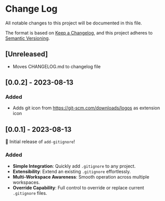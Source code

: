# Change Log

All notable changes to this project will be documented in this file.

The format is based on [Keep a Changelog](https://keepachangelog.com/en/1.0.0/),
and this project adheres to [Semantic Versioning](https://semver.org/spec/v2.0.0.html).

## [Unreleased]

- Moves CHANGELOG.md to changelog file

## [0.0.2] - 2023-08-13

### Added

- Adds git icon from https://git-scm.com/downloads/logos as extension icon

## [0.0.1] - 2023-08-13

🎉 Initial release of `add-gitignore`!

### Added

- **Simple Integration**: Quickly add `.gitignore` to any project.
- **Extensibility**: Extend an existing `.gitignore` effortlessly.
- **Multi-Workspace Awareness**: Smooth operation across multiple workspaces.
- **Override Capability**: Full control to override or replace current `.gitignore` files.
